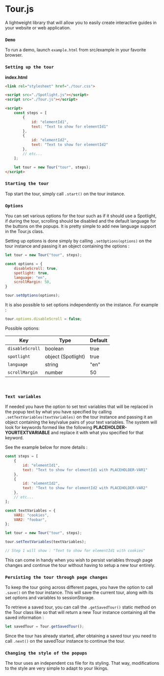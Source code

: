 # Tour.js

A lightweight library that will allow you to easily create interactive guides in your website or web application.

### `Demo`

To run a demo, launch `example.html` from src/example in your favorite browser.

### `Setting up the tour`

**index.html**
```html
<link rel="stylesheet" href="./tour.css">

<script src="./Spotlight.js"></script>
<script src="./Tour.js"></script>

<script>
    const steps = [
        {
            id: "elementId1",
            text: "Text to show for elementId1"
        },
        {
            id: "elementId2",
            text: "Text to show for elementId2"
        },
        // etc...
    ];

    let tour = new Tour("tour", steps);
</script>
```

### `Starting the tour`

Top start the tour, simply call `.start()` on the tour instance.

### `Options`

You can set various options for the tour such as if it should use a Spotlight, if during the tour, scrolling should be disabled and the default language for the buttons on the popups. It is pretty simple to add new language support in the Tour.js class.

Setting up options is done simply by calling `.setOptions(options)` on the tour instance and passing it an object containing the options :
```javascript
let tour = new Tour("tour", steps);

const options = {
    disableScroll: true,
    spotlight: true,
    language: "en",
    scrollMargin: 50,
}

tour.setOptions(options);
```

It is also possible to set options independently on the instance. For example : 
```javascript
tour.options.disableScroll = false;
```

Possible options:

Key | Type | Default
----|------|--------
`disableScroll` | boolean | true
`spotlight` | object (Spotlight) | true
`language` | string | "en"
`scrollMargin` | number | 50

<br/>

### `Text variables`

If needed you have the option to set text variables that will be replaced in the popup text by what you have specified by calling `.setTextVariables(textVariables)` on the tour instance and passing it an object containing the key/value pairs of your text variables. The system will look for keywords formed like the following **PLACEHOLDER-YOURTEXTVARIABLE** and replace it with what you specified for that keyword.

See the example below for more details :
```javascript
const steps = [
    {
        id: "elementId1",
        text: "Text to show for elementId1 with PLACEHOLDER-VAR1"
    },
    {
        id: "elementId2",
        text: "Text to show for elementId2 with PLACEHOLDER-VAR2"
    },
    // etc...
];

const textVariables = {
    VAR1: "cookies",
    VAR2: "foobar",
};

let tour = new Tour("tour", steps);

tour.setTextVariables(textVariables);

// Step 1 will show : "Text to show for elementId1 with cookies"
```

This can come in handy when you wish to persist variables through page changes and continue the tour without having to setup a new tour entirely.

### `Persisting the tour through page changes`

To keep the tour going across different pages, you have the option to call `.save()` on the tour instance. This will save the current tour, along with its set options and variables to sessionStorage.

To retrieve a saved tour, you can call the `.getSavedTour()` static method on the Tour class like so that will return a new Tour instance containing all the saved information :
```javascript
let savedTour = Tour.getSavedTour();
```

Since the tour has already started, after obtaining a saved tour you need to call `.next()` on the savedTour instance to continue the tour.

### `Changing the style of the popups`

The tour uses an independent css file for its styling. That way, modifications to the style are very simple to adapt to your likings.